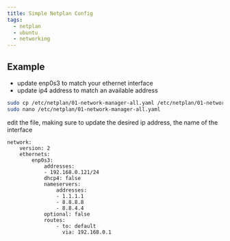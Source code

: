 ```yaml
---
title: Simple Netplan Config
tags:
  - netplan
  - ubuntu
  - networking
---
```


## Example

* update enp0s3 to match your ethernet interface
* update ip4 address to match an available address

```bash
sudo cp /etc/netplan/01-network-manager-all.yaml /etc/netplan/01-network-manager-all.yaml.bak
sudo nano /etc/netplan/01-network-manager-all.yaml
```

edit the file, making sure to update the desired ip address, the name of the interface

```
network:
    version: 2
    ethernets:
        enp0s3:
            addresses:
            - 192.168.0.121/24
            dhcp4: false
            nameservers:
                addresses:
                - 1.1.1.1
                - 8.8.8.8
                - 8.8.4.4
            optional: false
            routes:
                - to: default
                  via: 192.168.0.1
```

